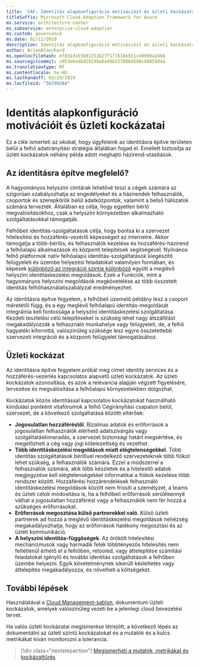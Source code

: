 ```yaml
---
title: 'CAF: Identitás alapkonfiguráció motivációit és üzleti kockázatai'
titleSuffix: Microsoft Cloud Adoption Framework for Azure
ms.service: architecture-center
ms.subservice: enterprise-cloud-adoption
ms.custom: governance
ms.date: 02/11/2019
description: Identitás alapkonfiguráció motivációit és üzleti kockázatai
author: BrianBlanchard
ms.openlocfilehash: ef831d1b3b01251b27f1f7b18e551c49996a2468
ms.sourcegitcommit: c053e6edb429299a0ad9b327888d596c48859d4a
ms.translationtype: MT
ms.contentlocale: hu-HU
ms.lasthandoff: 03/20/2019
ms.locfileid: "58299284"
---
```

# <a name="identity-baseline-motivations-and-business-risks"></a>Identitás alapkonfiguráció motivációit és üzleti kockázatai

Ez a cikk ismerteti az okokat, hogy ügyfeleink az identitásra építve területen belül a felhő adatirányítási stratégia általában fogad el. Emellett biztosítja az üzleti kockázatok néhány példa adott meghajtó házirend-utasítások.

<!-- markdownlint-disable MD026 -->

## <a name="is-identity-baseline-relevant"></a>Az identitásra építve megfelelő?

A hagyományos helyszíni címtárak lehetővé teszi a cégek számára az szigorúan szabályozhatja az engedélyeket és a házirendek felhasználók, csoportok és szerepkörök belül adatközpontok, valamint a belső hálózatok számára tervezték. Általában ez célja, hogy egyetlen bérlő megvalósításokhoz, csak a helyszíni környezetben alkalmazható szolgáltatásokkal támogatják.

Felhőbeli identitás-szolgáltatások célja, hogy bontsa ki a szervezet hitelesítési és hozzáférés-vezérlő képességeit az internetre. Akkor támogatja a több-bérlős, és felhasználók kezelése és hozzáférés-házirend a felhőalapú alkalmazások és központi telepítések segítségével. Nyilvános felhő platformok natív felhőalapú identitás-szolgáltatások kiegészítő felügyeleti és üzembe helyezési feladatokat valamilyen formában, és képesek [különböző az integráció szintje különböző](../../decision-guides/identity/overview.md) együtt a meglévő helyszíni identitáskezelési megoldások. Ezek a Funkciók, mint a hagyományos helyszíni megoldások megkövetelése az több összetett identitás felhőhasználatiszabályzat eredményezhet.

Az identitásra építve fegyelem, a felhőbeli üzemelő példány lesz a csoport méretétől függ, és a egy meglévő felhőalapú identitás-megoldását integrálnia kell fontossága a helyszíni identitáskezelési szolgáltatása. Kezdeti tesztelési célú telepítéseket is szükség lehet nagy átszállítást megakadályozzák a felhasználó munkahelye vagy felügyeleti, de, a felhő hagyatéki kiforrottá, valószínűleg szüksége lesz egyre összetettebb szervezeti integráció és a központi felügyelet támogatásához.

## <a name="business-risk"></a>Üzleti kockázat

Az identitásra építve fegyelem próbál meg címet identity services és a hozzáférés-vezérlés kapcsolatos alapvető üzleti kockázatok. Az üzleti kockázatok azonosítása, és azok a relevancia alapján végzett figyelésére, tervezése és megvalósítása a felhőalapú környezetekben dolgozhat.

Kockázatok közös identitással kapcsolatos kockázatokat használható kiindulási pontként vitafórumok a felhő Cégirányítási csapaton belül, szervezet, de a következő szolgáltatása közötti eltérőek:

- **Jogosulatlan hozzáféréstől**. Bizalmas adatok és erőforrások a jogosulatlan felhasználók elérhető adatszivárgás vagy szolgáltatáskimaradás, a szervezet biztonsági határt megsértése, és megelőzheti a cég vagy jogi kötelezettség és vezethet.
- **Több identitáskezelési megoldások miatt elégtelenségekkel**. Több identitás szolgáltatások bérlővel rendelkező szervezeteknek több fiókot lehet szükség, a felhasználók számára. Ezzel a módszerrel a felhasználók számára, akik több készletek és a hitelesítő adatok megjegyzése kell elégtelenségekkel informatikai a fiókok kezelése több rendszer között. Hozzáférési hozzárendelések felhasználó identitáskezelési megoldások között nem frissíti a személyzet, a teams és üzleti célok módosítása is, ha a felhőbeli erőforrások sérülékennyé válhat a jogosulatlan hozzáférést vagy a felhasználók nem fér hozzá a szükséges erőforrásokat.
- **Erőforrások megosztása külső partnerekkel való**. Külső üzleti partnerek ad hozzá a meglévő identitáskezelési megoldások nehézség megakadályozhatja, hogy az erőforrások hatékony megosztási és az üzleti kommunikáció.
- **A helyszíni identitás-függőségek**. Az örökölt hitelesítési mechanizmusok vagy harmadik felek többtényezős hitelesítés nem feltétlenül érhető el a felhőben, retooled, vagy áttelepítése számítási feladatokat igénylő és további identitás szolgáltatások a felhőben üzembe helyezni. Egyik követelménynek sikerült késleltetés vagy áttelepítés megakadályozza, és növelheti a költségeket.

## <a name="next-steps"></a>További lépések

Használatával a [Cloud Management-sablon](./template.md), dokumentum-üzleti kockázatok, amelyek valószínűleg vezeti be a jelenlegi cloud bevezetési tervet.

Ha valós üzleti kockázatai megismerése létrejött, a következő lépés az dokumentálni az üzleti szintű kockázatokat és a mutatók és a kulcs metrikákat kíván monitorozni a tolerancia.

> [!div class="nextstepaction"]
> [Megismerheti a mutatók, metrikákat és kockázattűrés](./metrics-tolerance.md)